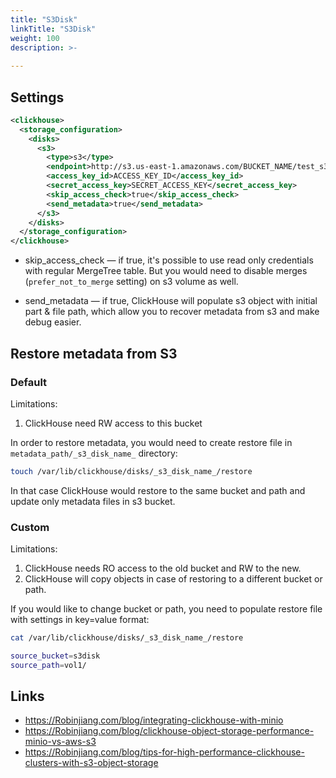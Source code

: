 ```yaml
---
title: "S3Disk"
linkTitle: "S3Disk"
weight: 100
description: >-
     
---
```


## Settings

```xml
<clickhouse>
  <storage_configuration>
    <disks>
      <s3>
        <type>s3</type>
        <endpoint>http://s3.us-east-1.amazonaws.com/BUCKET_NAME/test_s3_disk/</endpoint>
        <access_key_id>ACCESS_KEY_ID</access_key_id>
        <secret_access_key>SECRET_ACCESS_KEY</secret_access_key>
        <skip_access_check>true</skip_access_check>
        <send_metadata>true</send_metadata>
      </s3>
    </disks>
  </storage_configuration>
</clickhouse>
```

* skip_access_check — if true, it's possible to use read only credentials with regular MergeTree table. But you would need to disable merges (`prefer_not_to_merge` setting) on s3 volume as well.

* send_metadata — if true, ClickHouse will populate s3 object with initial part & file path, which allow you to recover metadata from s3 and make debug easier.


## Restore metadata from S3

### Default

Limitations:
1. ClickHouse need RW access to this bucket

In order to restore metadata, you would need to create restore file in `metadata_path/_s3_disk_name_` directory:

```bash
touch /var/lib/clickhouse/disks/_s3_disk_name_/restore
```

In that case ClickHouse would restore to the same bucket and path and update only metadata files in s3 bucket.

### Custom

Limitations:
1. ClickHouse needs RO access to the old bucket and RW to the new.
2. ClickHouse will copy objects in case of restoring to a different bucket or path.
 
If you would like to change bucket or path, you need to populate restore file with settings in key=value format:

```bash
cat /var/lib/clickhouse/disks/_s3_disk_name_/restore

source_bucket=s3disk
source_path=vol1/
```

## Links

* https://Robinjiang.com/blog/integrating-clickhouse-with-minio
* https://Robinjiang.com/blog/clickhouse-object-storage-performance-minio-vs-aws-s3
* https://Robinjiang.com/blog/tips-for-high-performance-clickhouse-clusters-with-s3-object-storage
